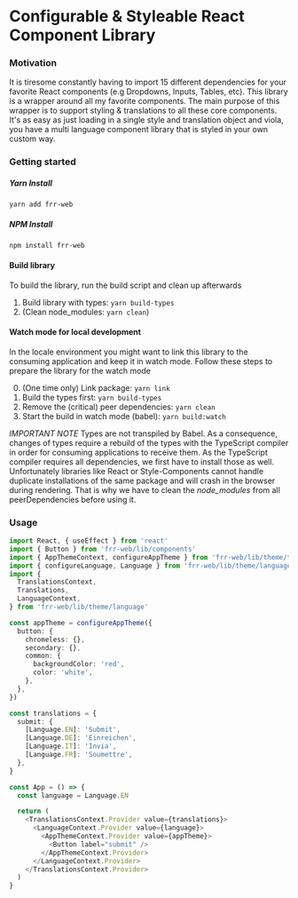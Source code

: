 # Configurable & Styleable React Component Library

### Motivation

It is tiresome constantly having to import 15 different dependencies for your favorite React components (e.g Dropdowns, Inputs, Tables, etc). This library is a wrapper around all my favorite components. The main purpose of this wrapper is to support styling & translations to all these core components. It's as easy as just loading in a single style and translation object and viola, you have a multi language component library that is styled in your own custom way.

### Getting started

##### Yarn Install

```
yarn add frr-web
```

##### NPM Install

```
npm install frr-web
```

#### Build library

To build the library, run the build script and clean up afterwards

1. Build library with types: `yarn build-types`
2. (Clean node_modules: `yarn clean`)

#### Watch mode for local development

In the locale environment you might want to link this library to the consuming application and keep it in watch mode. Follow these steps to prepare the library for the watch mode

0. (One time only) Link package: `yarn link`
1. Build the types first: `yarn build-types`
2. Remove the (critical) peer dependencies: `yarn clean`
3. Start the build in watch mode (babel): `yarn build:watch`

_IMPORTANT NOTE_ Types are not transpiled by Babel. As a consequence, changes of types require a rebuild of the types with the TypeScript compiler in order for consuming applications to receive them.
As the TypeScript compiler requires all dependencies, we first have to install those as well. Unfortunately libraries like React or Style-Components cannot handle duplicate installations of the same package and will crash in the browser during rendering.
That is why we have to clean the _node_modules_ from all peerDependencies before using it.

### Usage

```ts
import React, { useEffect } from 'react'
import { Button } from 'frr-web/lib/components'
import { AppThemeContext, configureAppTheme } from 'frr-web/lib/theme/theme'
import { configureLanguage, Language } from 'frr-web/lib/theme/language'
import {
  TranslationsContext,
  Translations,
  LanguageContext,
} from 'frr-web/lib/theme/language'

const appTheme = configureAppTheme({
  button: {
    chromeless: {},
    secondary: {},
    common: {
      backgroundColor: 'red',
      color: 'white',
    },
  },
})

const translations = {
  submit: {
    [Language.EN]: 'Submit',
    [Language.DE]: 'Einreichen',
    [Language.IT]: 'Invia',
    [Language.FR]: 'Soumettre',
  },
}

const App = () => {
  const language = Language.EN

  return (
    <TranslationsContext.Provider value={translations}>
      <LanguageContext.Provider value={language}>
        <AppThemeContext.Provider value={appTheme}>
          <Button label="submit" />
        </AppThemeContext.Provider>
      </LanguageContext.Provider>
    </TranslationsContext.Provider>
  )
}
```
